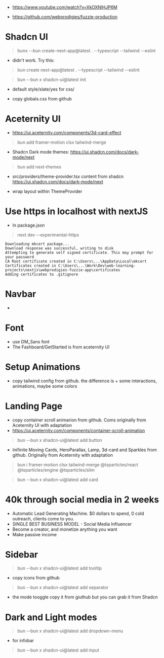 * https://www.youtube.com/watch?v=XkOXNlHJP6M

* https://github.com/webprodigies/fuzzie-production

# Shadcn UI

> bunx --bun create-next-app@latest . --typescript --tailwind --eslint

* didn't work. Try this:

> bun create next-app@latest . --typescript --tailwind --eslint

> bun --bun x shadcn-ui@latest init
* default style/slate/yes for css/

* copy globals.css from github

# Aceternity UI

* https://ui.aceternity.com/components/3d-card-effect

> bun add framer-motion clsx tailwind-merge

* Shadcn Dark mode themes: https://ui.shadcn.com/docs/dark-mode/next

> bun add next-themes

* src/providers/theme-provider.tsx content from shadcn https://ui.shadcn.com/docs/dark-mode/next

* wrap layout within ThemeProvider

# Use https in localhost with nextJS
* In package.json
> next dev --experimental-https

```
Downloading mkcert package...
Download response was successful, writing to disk
Attempting to generate self signed certificate. This may prompt for your password
CA Root certificate created in C:\Users\...\AppData\Local\mkcert
Certificates created in C:\Users\...\Work\Dev\web-learning-projects\nextjs\webprodigies-fuzzie-app\certificates
Adding certificates to .gitignore
```

# Navbar
* 

# Font
* use DM_Sans font
* The Fashboard/GetStarted is from aceternity UI

# Setup Animations
* copy tailwind config from github. the difference is + some interactions, animations, maybe some colors

# Landing Page
* copy container scroll animarion from github. Coms originally from Aceternity UI with adaptation
* https://ui.aceternity.com/components/container-scroll-animation

> bun --bun x shadcn-ui@latest add button

* Inifinite Moving Cards, HeroParallax, Lamp, 3d-card and Sparkles from github. Originally from Aceternity with adaptation

> bun i framer-motion clsx tailwind-merge @tsparticles/react @tsparticles/engine @tsparticles/slim


> bun --bun x shadcn-ui@latest add card

# 40k through social media in 2 weeks
* Automatic Lead Generating Machine. $0 dollars to spend, 0 cold outreach, clients come to you.
* SINGLE BEST BUSINESS MODEL - Social Media Influencer
* Become a creator, and monetize anything you want
* Make passive income

# Sidebar

> bun --bun x shadcn-ui@latest add tooltip

* copy icons from github

> bun --bun x shadcn-ui@latest add separator

* the mode tooggle copy it from giuthub but you can grab it from Shadcn

# Dark and Light modes

> bun --bun x shadcn-ui@latest add dropdown-menu

* for infobar

> bun --bun x shadcn-ui@latest add input